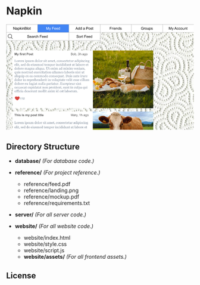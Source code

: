 # Napkin

![Mockup](reference/landing.png)

## Directory Structure

- **database/** _(For database code.)_

- **reference/** _(For project reference.)_
  - reference/feed.pdf
  - reference/landing.png
  - reference/mockup.pdf
  - reference/requirements.txt

- **server/** _(For all server code.)_

- **website/** _(For all website code.)_
  - website/index.html
  - website/style.css
  - website/script.js
  - **website/assets/** _(For all frontend assets.)_

## License

